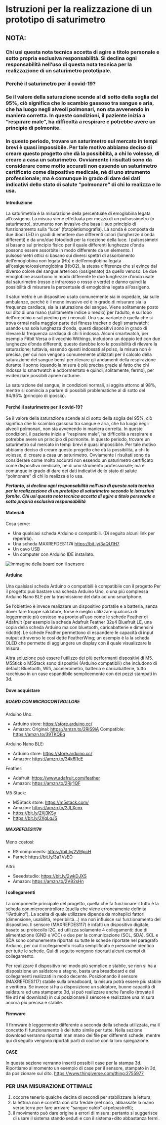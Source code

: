 # Istruzioni per la realizzazione di un prototipo di saturimetro

## NOTA:
### Chi usi questa nota tecnica accetta di agire a titolo personale e sotto propria esclusiva responsabilità. Si declina ogni responsabilità nell’uso di questa nota tecnica per la realizzazione di un saturimetro prototipale.

### Perché il saturimetro per il covid-19?
### Se il valore della saturazione scende al di sotto della soglia del 95%, ciò significa che lo scambio gassoso tra sangue e aria, che ha luogo negli alveoli polmonari, non sta avvenendo in maniera corretta. In queste condizioni, il paziente inizia a “respirare male”, ha difficoltà a respirare e potrebbe avere un principio di polmonite.
### In questo periodo, trovare un saturimetro sul mercato in tempi brevi è quasi impossibile. Per tale motivo abbiamo deciso di creare questo progetto che dà la possibilità, a chi lo volesse, di creare a casa un saturimetro. Ovviamente i risultati sono da considerare come molto accurati non essendo un saturimetro certificato come dispositivo medicale, né di uno strumento professionale; ma è comunque in grado di dare dei dati indicativi dello stato di salute “polmonare” di chi lo realizza e lo usa.

#### Introduzione
La saturimetria è la misurazione della percentuale di emoglobina legata all’ossigeno. La misura viene effettuata per mezzo di un pulsossimetro (o saturimetro), strumento non invasivo che basa il suo principio di funzionamento sulla “luce” (fotopletismografia).
La sonda è composta da due diodi LED in gradi di emettere due differenti colori (lunghezze d’onda differenti) e da uno/due fotodiodi per la ricezione della luce.
I pulsossimetri si basano sul principio fisico per il quale differenti lunghezze d’onda possono essere assorbite in modo differente da un elemento. I pulsossimetri ottici si basano sui diversi spettri di assorbimento dell’emoglobina non legata (Hb) e dell’emoglobina legata all’ossigeno/ossiemoglobina (HbO2), la stessa differenza che si evince dal diverso colore del sangue arterioso (ossigenato) da quello venoso.
Le due emoglobine assorbono in modo differente le due lunghezze d’onda usate dal saturimetro (rosso e infrarosso o rosso e verde) e danno quindi la possibilità di misurare la percentuale di emoglobina legata all’ossigeno.

Il saturimetro è un dispositivo usato comunemente sia in ospedale, sia sulle ambulanze, perché è il meno invasivo ed è in grado di misurare sia la frequenza cardiaca, sia la saturazione del sangue. Viene solitamente posto sul dito di una mano (solitamente indice o medio) per l’adulto, e sul lobo dell’orecchio o sul piedino per i neonati.
Una sua variante è quella che si trova ormai nella maggior parte dei fitness tracker o degli smartwatch: usando una sola lunghezza d’onda, questi dispositivi sono in grado di rilevare la frequenza cardiaca di chi li indossa. Alcuni smartwatch, per esempio Fitbit Versa o il vecchio Withings, includono un doppio led con due lunghezze d’onda differenti; questo darebbe loro la possibilità di rilevare la saturazione; tuttavia, essendo questi indossati al polso, la misura non è precisa, per cui non vengono comunemente utilizzati per il calcolo della saturazione del sangue bensì per rilevare gli andamenti della respirazione durante il sonno (quando la misura è più precisa grazie al fatto che chi indossa lo smartwatch è addormentato e quindi, solitamente, fermo), per evidenziare possibili apnee notturne.

La saturazione del sangue, in condizioni normali, si aggira attorno al 98%, mentre si comincia a parlare di possibili problematiche al di sotto del 94/95% (principio di ipossia).

#### Perché il saturimetro per il covid-19?
Se il valore della saturazione scende al di sotto della soglia del 95%, ciò significa che lo scambio gassoso tra sangue e aria, che ha luogo negli alveoli polmonari, non sta avvenendo in maniera corretta. In queste condizioni, il paziente inizia a “respirare male”, ha difficoltà a respirare e potrebbe avere un principio di polmonite.
In questo periodo, trovare un saturimetro sul mercato in tempi brevi è quasi impossibile. Per tale motivo abbiamo deciso di creare questo progetto che dà la possibilità, a chi lo volesse, di creare a casa un saturimetro. Ovviamente i risultati sono da considerare come molto accurati non essendo un saturimetro certificato come dispositivo medicale, né di uno strumento professionale; ma è comunque in grado di dare dei dati indicativi dello stato di salute “polmonare” di chi lo realizza e lo usa.

**_Pertanto, si declina ogni responsabilità nell’uso di questa nota tecnica per la realizzazione di un prototipo di saturimetro secondo le istruzioni fornite. Chi usi questa nota tecnica accetta di agire a titolo personale e sotto propria esclusiva responsabilità_**

#### Materiali
Cosa serve:
-	Una qualsiasi scheda Arduino o compatibili. (Di seguito alcuni link per reperirla).
-	Una scheda MAXREFDES117# https://bit.ly/3aQU1H7
-	Un cavo USB
-	Un computer con Arduino IDE installato.

![Immagine della board con il sensore](https://github.com/Sensibilab/saturimetro/blob/master/maxrefdes117.jpg?raw=true "MAXREFDES117#")

#### Arduino
Una qualsiasi scheda Arduino o compatibili è compatibile con il progetto
Per il progetto può bastare una scheda Arduino Uno, o una più complessa Arduino Nano BLE per la trasmissione del dato ad uno smartphone.

Se l’obiettivo è invece realizzare un dispositivo portatile e a batteria, senza dover fare troppe saldature, forse è meglio utilizzare  qualcosa di leggermente più costoso ma pronto all’uso come le schede Feather di Adafruit (per esempio la scheda Adafruit Feather 32u4 Bluefruit LE, una copia della scheda Arduino ma con bluetooth, caricabatterie e dimensini ridotte).
Le schede Feather permettono di espandere le capacità di input output attraverso le così dette FeatherWing; un esempio è la la scheda OLED che permette di aggiungere un display con il quale visualizzare la misura.

Altra soluzione può essere l’utilizzo dei più performanti dispositivi di M5.
M5Stick o M5Stack sono dispositivi (Arduino compatibili) che includono di default Bluetooth, Wifi, accelerometro, batteria e caricabatterie, tutto racchiuso in un case espandibile semplicemente con dei pezzi stampati in 3d.

#### Dove acquistare

##### BOARD CON MICROCONTROLLORE
Arduino Uno:
-	Arduino store: https://store.arduino.cc/
-	Amazon: 
  Original: https://amzn.to/2RiS9iA 
  Compatible: https://amzn.to/39TKQEq 

Arduino Nano BLE:
-	Arduino store: https://store.arduino.cc/
-	Amazon: https://amzn.to/34k6ReE 
 
Feather:
-	Adafruit: https://www.adafruit.com/feather
-	Amazon: https://amzn.to/2Rjr1QF 

M5 Stack:
-	M5Stack store: https://m5stack.com/
-	Amazon: https://amzn.to/2JLXcnx 
-	https://bit.ly/2Xj3KSy
-	https://bit.ly/2XgLqJS

##### MAXREFDES117#
Meno costosi:
-	RS components: https://bit.ly/2V9lpcH 
-	Farnel: https://bit.ly/3aTVsEO 

Altri:
-	Seeedstudio: https://bit.ly/2wkDJXS 
-	Amazon: https://amzn.to/2V82sHn 

#### I collegamenti

La componente principale del progetto, quella che fa funzionare il tutto è la scheda con microcontrollore (quella che viene erroneamente definita “l’Arduino”). La scelta di quale utilizzare dipende da molteplici fattori (dimensione, usabilità, reperibilità…) ma non influisce sul funzionamento del dispositivo. Il sensore (MAXREFDES117) è infatti un dispositivo digitale, basato su protocollo I2C, ed utilizza solamente 4 collegamenti: due di alimentazione (GND e VCC) e due per la comunicazione (SCL, SDA). 
SCL e SDA sono comunemente riportati su tutte le schede riportate nel paragrafo Arduino, per cui il collegamento risulta semplificato e pressoché identico per tutte le schede.
Qui di seguito vengono riportati alcuni esempi di collegamento.

Per realizzare il dispositivo nel modo più semplice e stabile, se non si ha a disposizione un saldatore a stagno, basta una breadboard e dei collegamenti realizzati in modo decente. Posizionando il sensore (MAXREFDES117) stabile sulla breadboard, la misura potrà essere più stabile e veritiera. 
Se invece si ha a disposizione un saldatore, buone capacità di saldatura ed una stampante 3d, si può realizzare anche l’anello (trovate il file stl nei download) in cui posizionare il sensore e realizzare una misura ancora più precisa e stabile.

#### Firmware

Il firmware è leggermente differente a seconda della scheda utilizzata, ma il concetto fi funzionamento è del tutto simile per tutte. 
Nella sezione download verranno riportati man mano dei file per differenti schede, mentre qui di seguito vengono riportati parti di codice con la loro spiegazione.

#### CASE

In questa sezione verranno inseriti possibili case per la stampa 3d. Riportiamo al momento un esempio di case per il sensore, stampato in 3d, da posizionare sul dito.
https://www.thingiverse.com/thing:2755977

### PER UNA MISURAZIONE OTTIMALE

1. occorre tenerlo qualche decina di secondi per stabilizzare la lettura;
2. la lettura non è corretta con dita fredde (nel caso, abbassate la mano verso terra per fare arrivare "sangue caldo" ai polpastrelli);
3. il movimento può dare origine a errori di misura: pertanto si suggerisce di usare il sistema stando seduti e con il sistema+dito abbastanza fermi.


